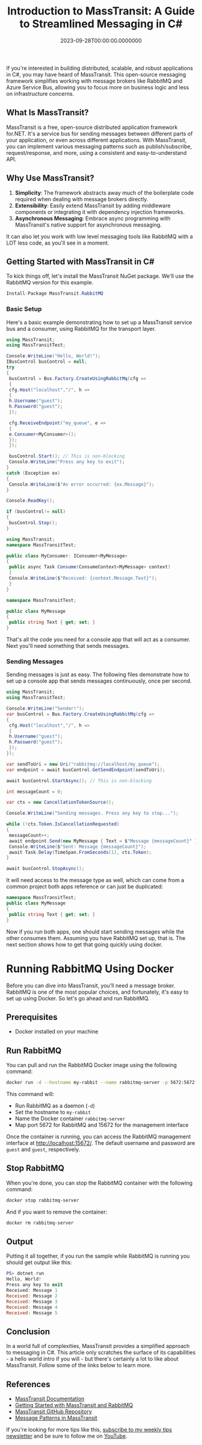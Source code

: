 ﻿---
title: "Introduction to MassTransit: A Guide to Streamlined Messaging in C#"
slug: intro-masstransit-guide-streamlined-messaging-csharp
date: "2023-09-28T00:00:00.0000000"
description: Explore how to simplify message-based architecture in C# applications using MassTransit. This comprehensive guide introduces MassTransit's key features, shows you how to set up a service bus, and integrates with RabbitMQ. Ideal for developers looking to build scalable and robust distributed systems.
featuredImage: /img/introduction-to-masstransit-csharp-guide.png
---

If you're interested in building distributed, scalable, and robust applications in C#, you may have heard of MassTransit. This open-source messaging framework simplifies working with message brokers like RabbitMQ and Azure Service Bus, allowing you to focus more on business logic and less on infrastructure concerns.

## What Is MassTransit?

MassTransit is a free, open-source distributed application framework for.NET. It's a service bus for sending messages between different parts of your application, or even across different applications. With MassTransit, you can implement various messaging patterns such as publish/subscribe, request/response, and more, using a consistent and easy-to-understand API.

## Why Use MassTransit?

1. **Simplicity**: The framework abstracts away much of the boilerplate code required when dealing with message brokers directly.
2. **Extensibility**: Easily extend MassTransit by adding middleware components or integrating it with dependency injection frameworks.
3. **Asynchronous Messaging**: Embrace async programming with MassTransit's native support for asynchronous messaging.

It can also let you work with low level messaging tools like RabbitMQ with a LOT less code, as you'll see in a moment.

## Getting Started with MassTransit in C#

To kick things off, let's install the MassTransit NuGet package. We'll use the RabbitMQ version for this example.

```csharp
Install-Package MassTransit.RabbitMQ
```

### Basic Setup

Here's a basic example demonstrating how to set up a MassTransit service bus and a consumer, using RabbitMQ for the transport layer.

```csharp
using MassTransit;
using MassTransitTest;

Console.WriteLine("Hello, World!");
IBusControl busControl = null;
try
{
 busControl = Bus.Factory.CreateUsingRabbitMq(cfg =>
 {
 cfg.Host("localhost","/", h =>
 {
 h.Username("guest");
 h.Password("guest");
 });

 cfg.ReceiveEndpoint("my_queue", e =>
 {
 e.Consumer<MyConsumer>();
 });
 });

 busControl.Start(); // This is non-blocking
 Console.WriteLine("Press any key to exit");
}
catch (Exception ex)
{
 Console.WriteLine($"An error occurred: {ex.Message}");
}

Console.ReadKey();

if (busControl!= null)
{
 busControl.Stop();
}
```

```csharp
using MassTransit;
namespace MassTransitTest;

public class MyConsumer: IConsumer<MyMessage>
{
 public async Task Consume(ConsumeContext<MyMessage> context)
 {
 Console.WriteLine($"Received: {context.Message.Text}");
 }
}
```

```csharp
namespace MassTransitTest;

public class MyMessage
{
 public string Text { get; set; }
}
```

That's all the code you need for a console app that will act as a consumer. Next you'll need something that sends messages.

### Sending Messages

Sending messages is just as easy. The following files demonstrate how to set up a console app that sends messages continuously, once per second.

```csharp
using MassTransit;
using MassTransitTest;

Console.WriteLine("Sender!");
var busControl = Bus.Factory.CreateUsingRabbitMq(cfg =>
{
 cfg.Host("localhost","/", h =>
 {
 h.Username("guest");
 h.Password("guest");
 });
});

var sendToUri = new Uri("rabbitmq://localhost/my_queue");
var endpoint = await busControl.GetSendEndpoint(sendToUri);

await busControl.StartAsync(); // This is non-blocking

int messageCount = 0;

var cts = new CancellationTokenSource();

Console.WriteLine("Sending messages. Press any key to stop...");

while (!cts.Token.IsCancellationRequested)
{
 messageCount++;
 await endpoint.Send(new MyMessage { Text = $"Message {messageCount}" });
 Console.WriteLine($"Sent: Message {messageCount}");
 await Task.Delay(TimeSpan.FromSeconds(1), cts.Token);
}

await busControl.StopAsync();
```

It will need access to the message type as well, which can come from a common project both apps reference or can just be duplicated:

```csharp
namespace MassTransitTest;
public class MyMessage
{
 public string Text { get; set; }
}
```

Now if you run both apps, one should start sending messages while the other consumes them. Assuming you have RabbitMQ set up, that is. The next section shows how to get that going quickly using docker.

# Running RabbitMQ Using Docker

Before you can dive into MassTransit, you'll need a message broker. RabbitMQ is one of the most popular choices, and fortunately, it's easy to set up using Docker. So let's go ahead and run RabbitMQ.

## Prerequisites

- Docker installed on your machine

## Run RabbitMQ

You can pull and run the RabbitMQ Docker image using the following command:

```bash
docker run -d --hostname my-rabbit --name rabbitmq-server -p 5672:5672 -p 15672:15672 rabbitmq:3-management
```

This command will:

- Run RabbitMQ as a daemon (`-d`)
- Set the hostname to `my-rabbit`
- Name the Docker container `rabbitmq-server`
- Map port 5672 for RabbitMQ and 15672 for the management interface

Once the container is running, you can access the RabbitMQ management interface at [http://localhost:15672/](http://localhost:15672/). The default username and password are `guest` and `guest`, respectively.

## Stop RabbitMQ

When you're done, you can stop the RabbitMQ container with the following command:

```bash
docker stop rabbitmq-server
```

And if you want to remove the container:

```bash
docker rm rabbitmq-server
```

## Output

Putting it all together, if you run the sample while RabbitMQ is running you should get output like this:

```powershell
PS> dotnet run
Hello, World!
Press any key to exit
Received: Message 1
Received: Message 2
Received: Message 3
Received: Message 4
Received: Message 5
```

## Conclusion

In a world full of complexities, MassTransit provides a simplified approach to messaging in C#. This article only scratches the surface of its capabilities - a hello world intro if you will - but there's certainly a lot to like about MassTransit. Follow some of the links below to learn more.

## References

- [MassTransit Documentation](https://masstransit-project.com/)
- [Getting Started with MassTransit and RabbitMQ](https://www.rabbitmq.com/tutorials/tutorial-one-dotnet.html)
- [MassTransit GitHub Repository](https://github.com/MassTransit/MassTransit)
- [Message Patterns in MassTransit](https://docs.microsoft.com/en-us/azure/architecture/patterns/publisher-subscriber)

If you're looking for more tips like this, [subscribe to my weekly tips newsletter](/tips) and be sure to follow me on [YouTube](https://www.youtube.com/ardalis?sub_confirmation=1).

